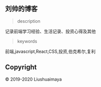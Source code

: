 ## 刘帅的博客

> description

记录前端学习经验、生活记录、投资心得及其他

>keywords

前端,javascript,React,CSS,投资,伯克希尔,复利

## Copyright

© 2019-2020 Liushuaimaya
